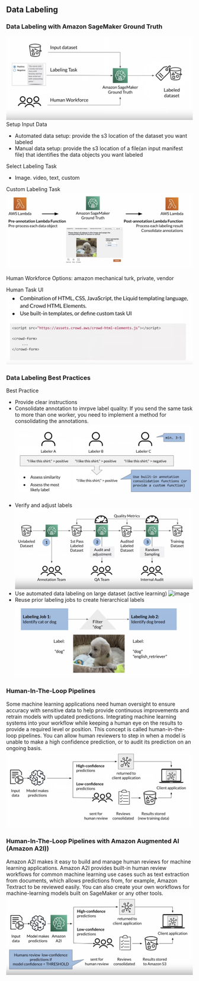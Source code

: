 ## Data Labeling
### Data Labeling with Amazon SageMaker Ground Truth
![image](pic/ground_truth.png)
Setup Input Data
- Automated data setup: provide the s3 location of the dataset you want labeled
- Manual data setup: provide the s3 location of a file(an input manifest file) that identifies the data objects you want labeled

Select Labeling Task
- Image. video, text, custom

Custom Labeling Task
![image](pic/custom_labeling_task.png)

Human Workforce Options: amazon mechanical turk, private, vendor

Human Task UI
![image](pic/human_task_ui.png)

### Data Labeling Best Practices
Best Practice
- Provide clear instructions
- Consolidate annotation to imrpve label quality: If you send the same task to more than one worker, you need to implement a method for consolidating the annotations. 
![image](pic/labeling1.png)
- Verify and adjust labels
![image](pic/labeling2.png)
- Use automated data labeling on large dataset (active learning)
![image](pic/labeling1]3.png)
- Reuse prior labeling jobs to create hierarchical labels
![image](pic/labeling4.png)

### Human-In-The-Loop Pipelines
Some machine learning applications need human oversight to ensure accuracy with sensitive data to help provide continuous improvements and retrain models with updated predictions. Integrating machine learning systems into your workflow while keeping a human eye on the results to provide a required level or position. This concept is called human-in-the-loop pipelines. You can allow human reviewers to step in when a model is unable to make a high confidence prediction, or to audit its prediction on an ongoing basis. 
![image](pic/human_loop.png)


### Human-In-The-Loop Pipelines with Amazon Augmented AI (Amazon A2I))
Amazon A2I makes it easy to build and manage human reviews for machine learning applications. Amazon A2I provides built-in human review workflows for common machine learning use cases such as text extraction from documents, which allows predictions from, for example, Amazon Textract to be reviewed easily. You can also create your own workflows for machine-learning models built on SageMaker or any other tools.
![image](pic/a2i.png)
